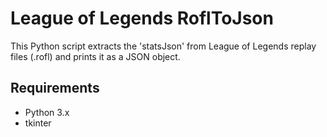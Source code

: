 # League of Legends RoflToJson

This Python script extracts the 'statsJson' from League of Legends replay files (.rofl) and prints it as a JSON object.

## Requirements

- Python 3.x
- tkinter

